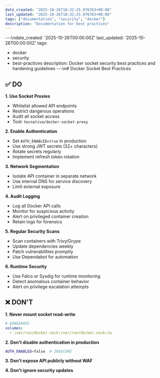 ```yaml
---
date_created: "2025-10-26T18:32:25.976763+00:00"
last_updated: "2025-10-26T18:32:25.976763+00:00"
tags: ["documentation", "security", "docker"]
description: "Documentation for best practices"
---
```


---\ndate_created: '2025-10-26T00:00:00Z'
last_updated: '2025-10-26T00:00:00Z'
tags:

- docker
- security
- best-practices
  description: Docker socket security best practices and hardening guidelines
  ---\n# Docker Socket Best Practices

## ✅ DO

**1. Use Socket Proxies**

- Whitelist allowed API endpoints
- Restrict dangerous operations
- Audit all socket access
- Tool: `tecnativa/docker-socket-proxy`

**2. Enable Authentication**

- Set `AUTH_ENABLED=true` in production
- Use strong JWT secrets (32+ characters)
- Rotate secrets regularly
- Implement refresh token rotation

**3. Network Segmentation**

- Isolate API container in separate network
- Use internal DNS for service discovery
- Limit external exposure

**4. Audit Logging**

- Log all Docker API calls
- Monitor for suspicious activity
- Alert on privileged container creation
- Retain logs for forensics

**5. Regular Security Scans**

- Scan containers with Trivy/Grype
- Update dependencies weekly
- Patch vulnerabilities promptly
- Use Dependabot for automation

**6. Runtime Security**

- Use Falco or Sysdig for runtime monitoring
- Detect anomalous container behavior
- Alert on privilege escalation attempts

## ❌ DON'T

**1. Never mount socket read-write**

```yaml
# DANGEROUS
volumes:
  - /var/run/docker.sock:/var/run/docker.sock:rw
```

**2. Don't disable authentication in production**

```bash
AUTH_ENABLED=false  # INSECURE
```

**3. Don't expose API publicly without WAF**

**4. Don't ignore security updates**
